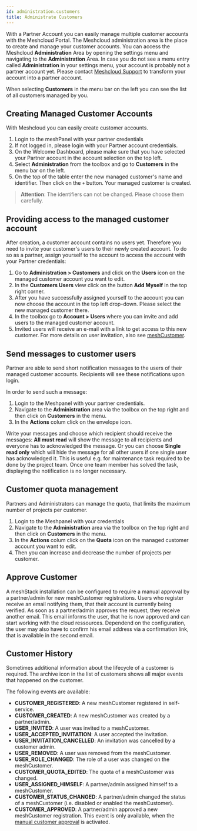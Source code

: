 ```yaml
---
id: administration.customers
title: Administrate Customers
---
```


With a Partner Account you can easily manage multiple customer accounts with the Meshcloud Portal. The Meshcloud administration area is the
place to create and manage your customer accounts. You can access the Meshcloud **Administration** Area by opening the settings menu and
navigating to the **Administration** Area. In case you do not see a menu entry called **Administration** in your settings menu, your account
is probably not a partner account yet. Please contact [Meshcloud Support](https://support.meshcloud.io) to transform your account into a
partner account.

When selecting **Customers** in the menu bar on the left you can see the list of all customers managed by you.

## Creating Managed Customer Accounts

With Meshcloud you can easily create customer accounts.

1. Login to the meshPanel with your partner credentials
2. If not logged in, please login with your Partner account credentials.
3. On the Welcome Dashboard, please make sure that you have selected your Partner account in the account selection on the top left.
4. Select **Administration** from the toolbox and go to **Customers** in the menu bar on the left.
5. On the top of the table enter the new managed customer's name and identifier. Then click on the `+` button. Your managed customer is created.

> **Attention**: The identifiers can not be changed. Please choose them carefully.

## Providing access to the managed customer account

After creation, a customer account contains no users yet. Therefore you need to invite your customer's users to their newly created account.
To do so as a partner, assign yourself to the account to access the account with your Partner credentials:

1. Go to **Administration &gt; Customers** and click on the **Users** icon on the managed customer account you want to edit.
2. In the **Customers Users** view click on the button **Add Myself** in the top right corner.
3. After you have successfully assigned yourself to the account you can now choose the account in the top left drop-down. Please select the
   new managed customer there.
4. In the toolbox go to **Account &gt; Users** where you can invite and add users to the managed customer account.
5. Invited users will receive an e-mail with a link to get access to this new customer. For more details on user invitation, also see [meshCustomer](meshcloud.customer.md).

## Send messages to customer users

Partner are able to send short notification messages to the users of their managed customer accounts. Recipients will see these notifications
upon login.

In order to send such a message:

1. Login to the Meshpanel with your partner credentials.
2. Navigate to the **Administration** area via the toolbox on the top right and then click on **Customers** in the menu.
3. In the **Actions** colum click on the envelope icon.

Write your messages and choose which recipient should receive the messages: **All must read** will show the message to all recipients and everyone has
to acknowledged the message. Or you can choose **Single read only** which will hide the message for all other users if one single user has acknowledged
it. This is useful e.g. for maintenance task required to be done by the project team. Once one team member has solved the task, displaying the
notification is no longer necessary.

## Customer quota management

Partners and Administrators can manage the quota, that limits the maximum number of projects per customer.

1. Login to the Meshpanel with your credentials
2. Navigate to the **Administration** area via the toolbox on the top right and then click on **Customers** in the menu.
3. In the **Actions** colum click on the **Quota** icon on the managed customer account you want to edit.
4. Then you can increase and decrease the number of projects per customer.

## Approve Customer

A meshStack installation can be configured to require a manual approval by a partner/admin for new meshCustomer registrations. Users who register receive an email notifying them, that their account is currently being verified. As soon as a partner/admin approves the request, they receive another email. This email informs the user, that he is now approved and can start working with the cloud ressources. Dependend on the configuration, the user may also have to confirm his email address via a confirmation link, that is available in the second email.

## Customer History

Sometimes additional information about the lifecycle of a customer is required. The archive icon in the list of customers shows all major events that happened on the customer.

The following events are available:

- **CUSTOMER_REGISTERED**: A new meshCustomer registered in self-service.
- **CUSTOMER_CREATED**: A new meshCustomer was created by a partner/admin.
- **USER_INVITED**: A user was invited to a meshCustomer.
- **USER_ACCEPTED_INVITATION**: A user accepted the invitation.
- **USER_INVITATION_CANCELLED**: An invitation was cancelled by a customer admin.
- **USER_REMOVED**: A user was removed from the meshCustomer.
- **USER_ROLE_CHANGED**: The role of a user was changed on the meshCustomer.
- **CUSTOMER_QUOTA_EDITED**: The quota of a meshCustomer was changed.
- **USER_ASSIGNED_HIMSELF**: A partner/admin assigned himself to a meshCustomer.
- **CUSTOMER_STATUS_CHANGED**: A partner/admin changed the status of a meshCustomer (i.e. disabled or enabled the meshCustomer).
- **CUSTOMER_APPROVED**: A partner/admin approved a new meshCustomer registration. This event is only available, when the [manual customer approval](#approve-customer) is activated.
